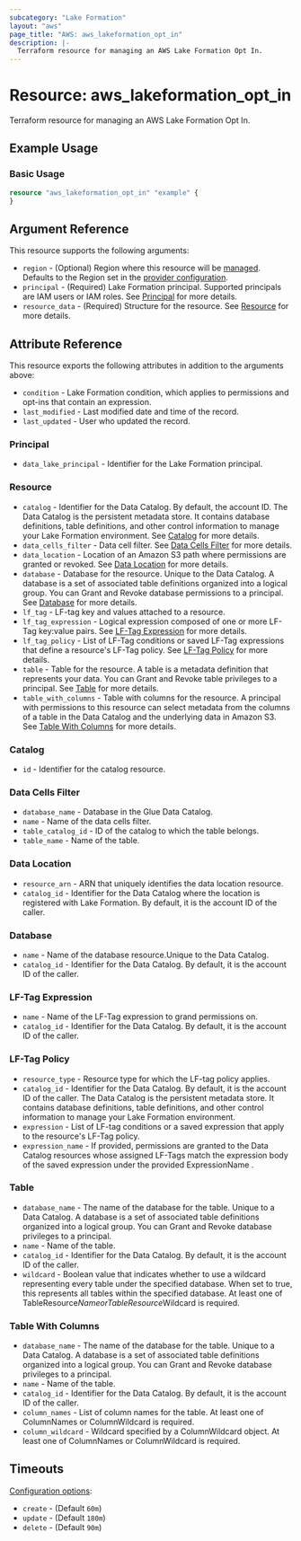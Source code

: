 ```yaml
---
subcategory: "Lake Formation"
layout: "aws"
page_title: "AWS: aws_lakeformation_opt_in"
description: |-
  Terraform resource for managing an AWS Lake Formation Opt In.
---
```


# Resource: aws_lakeformation_opt_in

Terraform resource for managing an AWS Lake Formation Opt In.

## Example Usage

### Basic Usage

```terraform
resource "aws_lakeformation_opt_in" "example" {
}
```

## Argument Reference

This resource supports the following arguments:

* `region` - (Optional) Region where this resource will be [managed](https://docs.aws.amazon.com/general/latest/gr/rande.html#regional-endpoints). Defaults to the Region set in the [provider configuration](https://registry.terraform.io/providers/hashicorp/aws/latest/docs#aws-configuration-reference).
* `principal` - (Required) Lake Formation principal. Supported principals are IAM users or IAM roles. See [Principal](#principal) for more details.
* `resource_data` - (Required) Structure for the resource. See [Resource](#resource) for more details.

## Attribute Reference

This resource exports the following attributes in addition to the arguments above:

* `condition` - Lake Formation condition, which applies to permissions and opt-ins that contain an expression.
* `last_modified` - Last modified date and time of the record.
* `last_updated` - User who updated the record.

### Principal

* `data_lake_principal` - Identifier for the Lake Formation principal.

### Resource

* `catalog` - Identifier for the Data Catalog. By default, the account ID. The Data Catalog is the persistent metadata store. It contains database definitions, table definitions, and other control information to manage your Lake Formation environment. See [Catalog](#catalog) for more details.
* `data_cells_filter` - Data cell filter. See [Data Cells Filter](#data-cells-filter) for more details.
* `data_location` - Location of an Amazon S3 path where permissions are granted or revoked. See [Data Location](#data-location) for more details.
* `database` - Database for the resource. Unique to the Data Catalog. A database is a set of associated table definitions organized into a logical group. You can Grant and Revoke database permissions to a principal. See [Database](#database) for more details.
* `lf_tag` - LF-tag key and values attached to a resource.
* `lf_tag_expression` - Logical expression composed of one or more LF-Tag key:value pairs. See [LF-Tag Expression](#lf-tag-expression) for more details.
* `lf_tag_policy` - List of LF-Tag conditions or saved LF-Tag expressions that define a resource's LF-Tag policy. See [LF-Tag Policy](#lf-tag-policy) for more details.
* `table` - Table for the resource. A table is a metadata definition that represents your data. You can Grant and Revoke table privileges to a principal. See [Table](#table) for more details.
* `table_with_columns` - Table with columns for the resource. A principal with permissions to this resource can select metadata from the columns of a table in the Data Catalog and the underlying data in Amazon S3. See [Table With Columns](#table-with-columns) for more details.

### Catalog

* `id` - Identifier for the catalog resource.

### Data Cells Filter

* `database_name` - Database in the Glue Data Catalog.
* `name` - Name of the data cells filter.
* `table_catalog_id` - ID of the catalog to which the table belongs.
* `table_name` - Name of the table.

### Data Location

* `resource_arn` - ARN that uniquely identifies the data location resource.
* `catalog_id` - Identifier for the Data Catalog where the location is registered with Lake Formation. By default, it is the account ID of the caller.

### Database

* `name` - Name of the database resource.Unique to the Data Catalog.
* `catalog_id` - Identifier for the Data Catalog. By default, it is the account ID of the caller.

### LF-Tag Expression

* `name` - Name of the LF-Tag expression to grand permissions on.
* `catalog_id` - Identifier for the Data Catalog. By default, it is the account ID of the caller.

### LF-Tag Policy

* `resource_type` - Resource type for which the LF-tag policy applies.
* `catalog_id` - Identifier for the Data Catalog. By default, it is the account ID of the caller. The Data Catalog is the persistent metadata store. It contains database definitions, table definitions, and other control information to manage your Lake Formation environment.
* `expression` - List of LF-tag conditions or a saved expression that apply to the resource's LF-Tag policy.
* `expression_name` - If provided, permissions are granted to the Data Catalog resources whose assigned LF-Tags match the expression body of the saved expression under the provided ExpressionName .

### Table

* `database_name` - The name of the database for the table. Unique to a Data Catalog. A database is a set of associated table definitions organized into a logical group. You can Grant and Revoke database privileges to a principal.
* `name` - Name of the table.
* `catalog_id` - Identifier for the Data Catalog. By default, it is the account ID of the caller.
* `wildcard` - Boolean value that indicates whether to use a wildcard representing every table under the specified database. When set to true, this represents all tables within the specified database. At least one of TableResource$Name or TableResource$Wildcard is required.

### Table With Columns

* `database_name` - The name of the database for the table. Unique to a Data Catalog. A database is a set of associated table definitions organized into a logical group. You can Grant and Revoke database privileges to a principal.
* `name` - Name of the table.
* `catalog_id` - Identifier for the Data Catalog. By default, it is the account ID of the caller.
* `column_names` - List of column names for the table. At least one of ColumnNames or ColumnWildcard is required.
* `column_wildcard` - Wildcard specified by a ColumnWildcard object. At least one of ColumnNames or ColumnWildcard is required.

## Timeouts

[Configuration options](https://developer.hashicorp.com/terraform/language/resources/syntax#operation-timeouts):

* `create` - (Default `60m`)
* `update` - (Default `180m`)
* `delete` - (Default `90m`)

